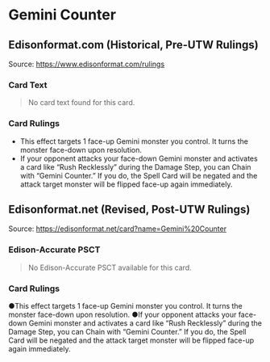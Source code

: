 # Gemini Counter

## Edisonformat.com (Historical, Pre-UTW Rulings)

Source: https://www.edisonformat.com/rulings

### Card Text

> No card text found for this card.

### Card Rulings

*   This effect targets 1 face-up Gemini monster you control. It turns the monster face-down upon resolution.
*   If your opponent attacks your face-down Gemini monster and activates a card like “Rush Recklessly” during the Damage Step, you can Chain with “Gemini Counter.” If you do, the Spell Card will be negated and the attack target monster will be flipped face-up again immediately.

## Edisonformat.net (Revised, Post-UTW Rulings)

Source: https://edisonformat.net/card?name=Gemini%20Counter

### Edison-Accurate PSCT

> No Edison-Accurate PSCT available for this card.

### Card Rulings

●This effect targets 1 face-up Gemini monster you control. It turns the monster face-down upon resolution.
●If your opponent attacks your face-down Gemini monster and activates a card like “Rush Recklessly” during the Damage Step, you can Chain with “Gemini Counter.” If you do, the Spell Card will be negated and the attack target monster will be flipped face-up again immediately.
            